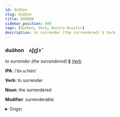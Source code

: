 ```yaml
---
id: duûhon
slug: duûhon
title: DUÛHON
sidebar_position: 499
tags: [duûhon, Verb, Austro-Asiatic]
description: to surrender (the surrendered) § Verb
---
```


### duûhon&emsp;<span kind="abugida">ʌʃɽʄɂ̃</span>

*to surrender (the surrendered)* **§** [Verb](../../tags/Verb)

**IPA**: /ˈdʌ.u.hɑn/

**Verb**: to surrender

**Noun**: the surrendered

**Modifier**: surrenderable

<details>
    <summary>Origin</summary>
    Vietnamese đầu hàng [ʔɗəw˨˩ haːŋ˨˩]<br/>
    <em>Austro-Asiatic Language Family</em>
</details>